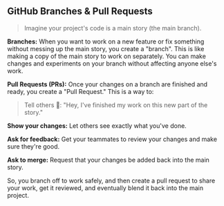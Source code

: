 ## GitHub Branches & Pull Requests

> Imagine your project's code is a main story (the main branch).

**Branches:** When you want to work on a new feature or fix something without messing up the main story, you create a "branch". This is like making a copy of the main story to work on separately. You can make changes and experiments on your branch without affecting anyone else's work.

**Pull Requests (PRs):** Once your changes on a branch are finished and ready, you create a "Pull Request." This is a way to:

> Tell others :clap:: "Hey, I've finished my work on this new part of the story."

**Show your changes:** Let others see exactly what you've done.

**Ask for feedback:** Get your teammates to review your changes and make sure they're good.

**Ask to merge:** Request that your changes be added back into the main story.

So, you branch off to work safely, and then create a pull request to share your work, get it reviewed, and eventually blend it back into the main project.
